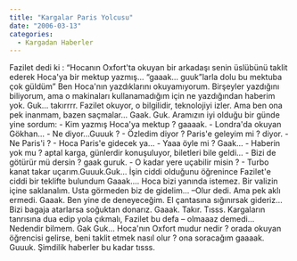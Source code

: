```yaml
---
title: "Kargalar Paris Yolcusu"
date: "2006-03-13"
categories: 
  - Kargadan Haberler
---
```


Fazilet dedi ki : “Hocanın Oxfort'ta okuyan bir arkadaşı senin üslübünü taklit ederek Hoca'ya bir mektup yazmış... “gaaak... guuk”larla dolu bu mektuba çok güldüm” Ben Hoca'nın yazdıklarını okuyamıyorum. Birşeyler yazdığını biliyorum, ama o makinaları kullanamadığım için ne yazdığından haberim yok. Guk... takırrrr. Fazilet okuyor, o bilgilidir, teknolojiyi izler. Ama ben ona pek inanmam, bazen saçmalar... Gaak. Guk. Aramızın iyi olduğu bir günde yine sordum: - Kim yazmış Hoca'ya mektup ? gaaaak. - Londra'da okuyan Gökhan... - Ne diyor...Guuuk ? - Özledim diyor ? Paris'e geleyim mi ? diyor. - Ne Paris'i ? - Hoca Paris'e gidecek ya... - Yaaa öyle mi ? Gaak... - Haberin yok mu ? aptal karga, günlerdir konuşuluyor, biletleri bile geldi... - Bizi de götürür mü dersin ? gaak guruk. - O kadar yere uçabilir misin ? - Turbo kanat takar uçarım.Guuuk.Guk... İşin ciddi olduğunu öğrenince Fazilet'e ciddi bir teklifte bulundum Gaaak.... Hoca bizi yanında istemez. Bir valizin içine saklanalım. Usta görmeden biz de gidelim... –Olur dedi. Ama pek aklı ermedi. Gaaak. Ben yine de deneyeceğim. El çantasına sığınırsak gideriz... Bizi bagaja atarlarsa soğuktan donarız. Gaaak. Takır. Tısss. Kargaların tanrısına dua edip yola çıkmalı, Fazilet bu defa – olmaaaz demedi... Nedendir bilmem. Gak Guk... Hoca'nın Oxfort mudur nedir ? orada okuyan öğrencisi gelirse, beni taklit etmek nasıl olur ? ona soracağım gaaaak. Guuuk. Şimdilik haberler bu kadar tısss.
